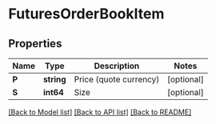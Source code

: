 # FuturesOrderBookItem

## Properties

Name | Type | Description | Notes
------------ | ------------- | ------------- | -------------
**P** | **string** | Price (quote currency) | [optional] 
**S** | **int64** | Size | [optional] 

[[Back to Model list]](../README.md#documentation-for-models) [[Back to API list]](../README.md#documentation-for-api-endpoints) [[Back to README]](../README.md)


